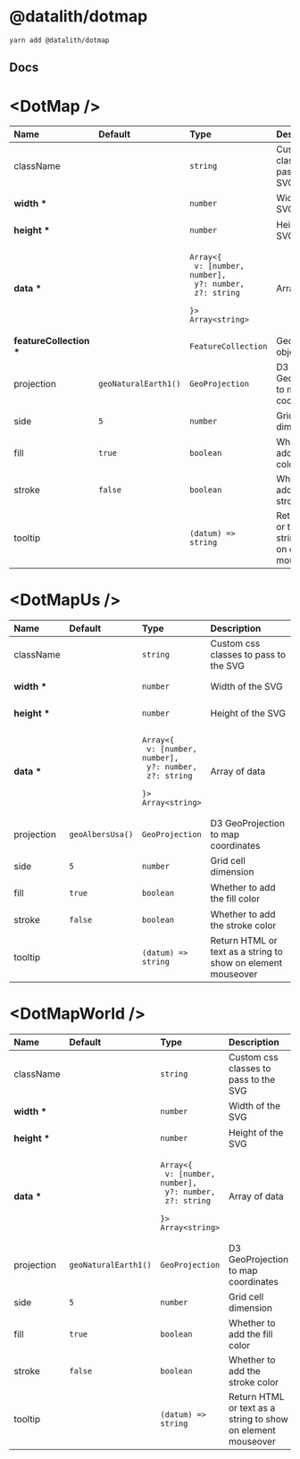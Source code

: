 # @datalith/dotmap

```
yarn add @datalith/dotmap
```

## Docs

# \<DotMap \/>

| Name                        | Default                                    | Type                                                                                                              | Description                                                  |
| :-------------------------- | :----------------------------------------- | :---------------------------------------------------------------------------------------------------------------- | :----------------------------------------------------------- |
| className                   |                                            | <pre><code>string</code></pre>                                                                                    | Custom css classes to pass to the SVG                        |
| <b>width \*</b>             |                                            | <pre><code>number</code></pre>                                                                                    | Width of the SVG                                             |
| <b>height \*</b>            |                                            | <pre><code>number</code></pre>                                                                                    | Height of the SVG                                            |
| <b>data \*</b>              |                                            | <pre><code>Array<{<br> v: [number, number],<br> y?: number,<br> z?: string <br>}><br>Array\<string\></code></pre> | Array of data                                                |
| <b>featureCollection \*</b> |                                            | <pre><code>FeatureCollection</code></pre>                                                                         | GeoJson object                                               |
| projection                  | <pre><code>geoNaturalEarth1()</code></pre> | <pre><code>GeoProjection</code></pre>                                                                             | D3 GeoProjection to map coordinates                          |
| side                        | <pre><code>5</code></pre>                  | <pre><code>number</code></pre>                                                                                    | Grid cell dimension                                          |
| fill                        | <pre><code>true</code></pre>               | <pre><code>boolean</code></pre>                                                                                   | Whether to add the fill color                                |
| stroke                      | <pre><code>false</code></pre>              | <pre><code>boolean</code></pre>                                                                                   | Whether to add the stroke color                              |
| tooltip                     |                                            | <pre><code>(datum) => string</code></pre>                                                                         | Return HTML or text as a string to show on element mouseover |

# \<DotMapUs \/>

| Name             | Default                                | Type                                                                                                              | Description                                                  |
| :--------------- | :------------------------------------- | :---------------------------------------------------------------------------------------------------------------- | :----------------------------------------------------------- |
| className        |                                        | <pre><code>string</code></pre>                                                                                    | Custom css classes to pass to the SVG                        |
| <b>width \*</b>  |                                        | <pre><code>number</code></pre>                                                                                    | Width of the SVG                                             |
| <b>height \*</b> |                                        | <pre><code>number</code></pre>                                                                                    | Height of the SVG                                            |
| <b>data \*</b>   |                                        | <pre><code>Array<{<br> v: [number, number],<br> y?: number,<br> z?: string <br>}><br>Array\<string\></code></pre> | Array of data                                                |
| projection       | <pre><code>geoAlbersUsa()</code></pre> | <pre><code>GeoProjection</code></pre>                                                                             | D3 GeoProjection to map coordinates                          |
| side             | <pre><code>5</code></pre>              | <pre><code>number</code></pre>                                                                                    | Grid cell dimension                                          |
| fill             | <pre><code>true</code></pre>           | <pre><code>boolean</code></pre>                                                                                   | Whether to add the fill color                                |
| stroke           | <pre><code>false</code></pre>          | <pre><code>boolean</code></pre>                                                                                   | Whether to add the stroke color                              |
| tooltip          |                                        | <pre><code>(datum) => string</code></pre>                                                                         | Return HTML or text as a string to show on element mouseover |

# \<DotMapWorld \/>

| Name             | Default                                    | Type                                                                                                              | Description                                                  |
| :--------------- | :----------------------------------------- | :---------------------------------------------------------------------------------------------------------------- | :----------------------------------------------------------- |
| className        |                                            | <pre><code>string</code></pre>                                                                                    | Custom css classes to pass to the SVG                        |
| <b>width \*</b>  |                                            | <pre><code>number</code></pre>                                                                                    | Width of the SVG                                             |
| <b>height \*</b> |                                            | <pre><code>number</code></pre>                                                                                    | Height of the SVG                                            |
| <b>data \*</b>   |                                            | <pre><code>Array<{<br> v: [number, number],<br> y?: number,<br> z?: string <br>}><br>Array\<string\></code></pre> | Array of data                                                |
| projection       | <pre><code>geoNaturalEarth1()</code></pre> | <pre><code>GeoProjection</code></pre>                                                                             | D3 GeoProjection to map coordinates                          |
| side             | <pre><code>5</code></pre>                  | <pre><code>number</code></pre>                                                                                    | Grid cell dimension                                          |
| fill             | <pre><code>true</code></pre>               | <pre><code>boolean</code></pre>                                                                                   | Whether to add the fill color                                |
| stroke           | <pre><code>false</code></pre>              | <pre><code>boolean</code></pre>                                                                                   | Whether to add the stroke color                              |
| tooltip          |                                            | <pre><code>(datum) => string</code></pre>                                                                         | Return HTML or text as a string to show on element mouseover |
